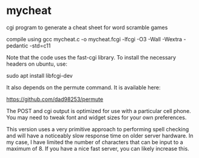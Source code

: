 # mycheat
cgi program to generate a cheat sheet for word scramble games

compile using gcc mycheat.c -o mycheat.fcgi -lfcgi -O3 -Wall -Wextra -pedantic -std=c11

Note that the code uses the fast-cgi library. To install the necessary headers on ubuntu, use:

sudo apt install libfcgi-dev

It also depends on the permute command. It is available here:

https://github.com/dad98253/permute

The POST and cgi output is optimized for use with a particular cell phone. You may need to tweak font and widget sizes for your own preferences.

This version uses a very primitive approach to performing spell checking and will have a noticeably slow response time on older server hardware. In my case, I have limited the number of characters that can be input to a maximum of 8. If you have a nice fast server, you can likely increase this.
